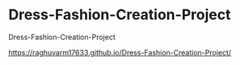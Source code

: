 # Dress-Fashion-Creation-Project
Dress-Fashion-Creation-Project


https://raghuvarm17633.github.io/Dress-Fashion-Creation-Project/
